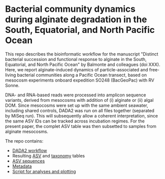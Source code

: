 # Bacterial community dynamics during alginate degradation in the South, Equatorial, and North Pacific Ocean

This repo describes the bioinformatic workflow for the manuscript "Distinct bacterial succession and functional response to alginate in the South, Equatorial, and North Pacific Ocean" by Balmonte and colleagues (doi XXX). Here, we report alginate-induced dynamics of particle-associated and free-living bacterial communities along a Pacific Ocean transect, based on mesocosm experiments onboard expedition SO248 (BacGeoPac) with RV Sonne. 

DNA- and RNA-based reads were processed into amplicon sequence variants, derived from mesocosms with addition of (i) alginate or (ii) algal DOM. Since mesocosms were set up with the same ambient seawater, including shared controls, DADA2 was run on all files together (separated by MiSeq run). This will subsequently allow a coherent interpretation, since the same ASV IDs can be tracked across incubation regimes. For the present paper, the complet ASV table was then subsetted to samples from alginate mesocosms.

The repo contains:

- [DADA2 workflow](./dada.Rmd)
- Resulting [ASV](./Alg-DOM_v138.1_seqtab.txt) and [taxonomy](./Alg-DOM_v138.1_tax.txt) tables
- [ASV sequences](./Alg-DOM_v138.1_asv.fasta)
- [Metadata](./metadata.txt)
- [Script for analyses and plotting](./metadata.R)

